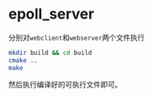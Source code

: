 # epoll_server

分别对`webclient`和`webserver`两个文件执行
```sh
mkdir build && cd build
cmake ..
make
```

然后执行编译好的可执行文件即可。
